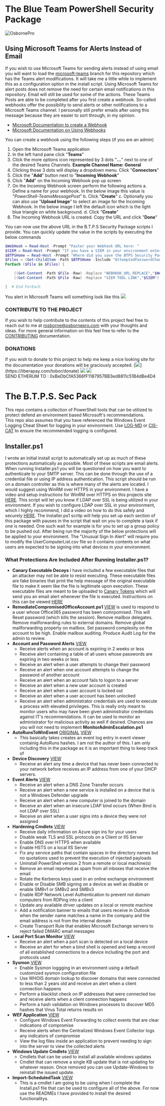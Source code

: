 # The Blue Team PowerShell Security Package

![OsbornePro](https://raw.githubusercontent.com/tobor88/OsbornePro-The-Blue-Team-PowerShell-Security-Package/master/WEF%20Application/WEF/WEF/wwwroot/images/Logo.png)

## Using Microsoft Teams for Alerts Instead of Email

If you wish to use Microsoft Teams for sending alerts instead of using email you will want to load the [microsoft-teams](https://github.com/OsbornePro/BTPS-SecPack/tree/microsoft-teams) branch for this repository which has the Teams alert modifications. It will take me a little while to implement this as a configuration option in the install script. Using Microsoft Teams for alert posts does not remove the need for certain email notifications in this repository. Email will still be used for some of the actions. These Teams Posts are able to be completed after you first create a webhook. So-called webhooks offer the possibility to send alerts or other notifications to a Microsoft Teams channel. I personally still prefer emails after using this message because they are easier to sort through, in my opinion.
- [Microsoft Documentation to create a Webhook](https://docs.microsoft.com/en-us/microsoftteams/platform/webhooks-and-connectors/how-to/add-incoming-webhook)
- [Microsoft Documentation on Using Webhooks](https://docs.microsoft.com/en-us/microsoftteams/platform/webhooks-and-connectors/how-to/connectors-using?tabs=cURL)

You can create a webhook using the following steps (if you are an admin)
1. Open the Microsoft Teams application
2. In the left hand pane click "__Teams__"
3. Click the more options icon represented by 3 dots "__...__" next to one of the desired Teams Channels. __Example Channel Name: General__
4. Clicking those 3 dots will display a dropdown menu. Click "__Connectors__"
5. Click the "__Add__" button next to "__Incoming Webhook__"
6. Click "__Add__" on the Incoming Webhook pop up screen
7. On the Incoming Webhook screen perform the following actions
    a. Define a name for your webhook. In the below image this value is "_PowerShell-TeamsMessagePost_"
    b. Click "__Create__"
    c. Optionally you can also use "__Upload Image__" to select an image for the Incoming Webhook. In the below image I left the default icon which is the light blue triangle on white background.
    d. Click "__Create__"
8. The Incoming Webhook URL is created. Copy the URL and click "__Done__"

You can now use the above URL in the B.T.P.S Security Package scripts I provide. You can quickly update the value in the scripts by executing the below commands
```powershell
$WebHook = Read-Host -Prompt "Paster your Webhook URL here: "
$SIEM = Read-Host -Prompt "If you have a SIEM in your environment enter the link here: "
$BTPSHome = Read-Host -Prompt "Where did you save the BTPS Security Pacakge git repo? EXAMPLE: C:\Users\Administrator\Downloads\BTPS-SecPack-microsoft-teams"
$Files = (Get-ChildItem -Path $BTPSHome -Include "AttemptedPasswordChange.ps1","AttemptedPasswordReset.ps1","Failed.Username.and.Password.ps1","User.Account.Created.ps1 ","User.Account.Locked.ps1","User.Account.Unlocked.ps1","DNSZoneTransferAlert.ps1","NewComputerAlert.ps1","Query-InsecureLDAPBinds.ps1","UnusualUserSignInAlert.ps1","Watch-PortScan.ps1 " -Recurse -ErrorAction SilentlyContinue -Force).FullName
ForEach ($File in $Files) {

    ((Get-Content -Path $File -Raw) -Replace "WEBHOOK_URL_REPLACE","$WebHook") | Set-Content -Path $File -Force
    ((Get-Content -Path $File -Raw) -Replace "SIEM TOOL LINK","$SIEM") | Set-Content -Path $File -Force

}  # End ForEach
```

You alert in Microsoft Teams will something look like this
![](https://raw.githubusercontent.com/OsbornePro/BTPS-SecPack/master/docs/img/TeamsPostAlert.png)

### CONTRIBUTE TO THE PROJECT

If you wish to help contribute to the contents of this project feel free to reach out to me at rosborne@osbornepro.com with your thoughts and ideas. For more general information on this feel free to refer to the [CONTRIBUTING](https://github.com/tobor88/BTPS-SecPack/blob/master/CONTRIBUTING.md) documentation.

### DONATIONS

If you wish to donate to this project to help me keep a nice looking site for the documentation your donations will be graciously accepted.
[![](https://img.shields.io/badge/LiberaPay-BTPSSecPack-yellow")](https://liberapay.com/tobor/donate)
[![](https://img.shields.io/badge/PayPal-BTPSSecPack-blue)](https://www.paypal.com/cgi-bin/webscr?cmd=_donations&business=AGKU5LWZA67XC&currency_code=USD&source=url)
[![](https://img.shields.io/badge/Etherum-BTPSSecPack-purple)](https://www.coinbase.com) <br>
SEND ETHERUM TO : 0xBeDbCfA5366fF1187957BB3ed8811c51B4dBe4D4 <br>

# The B.T.P.S. Sec Pack

This repo contains a collection of PowerShell tools that can be utilized to protect defend an environment based Microsoft's recommendations.
<br>
This repo also assumes that you have referenced the Windows Event Logging Cheat Sheet for logging in your environment. Use [LOG-MD](https://www.imfsecurity.com/free) or [CIS-CAT](https://learn.cisecurity.org/benchmarks#:~:text=CIS%20Benchmarks%20are%20the%20only%20consensus-based%2C%20best-practice%20security,and%20accepted%20by%20government%2C%20business%2C%20industry%2C%20and%20academia) to ensure the recommended logging is configured.

## Installer.ps1

I wrote an initial install script to automatically set up as much of these protections automatically as possible. Most of these scripts are email alerts. When running Installer.ps1 you will be questioned on how you want to authenticate to your SMTP server. This can be done through the use of a credential file or using IP address authentication. This script should be run on a domain controller as this is where many of the alerts are located. I would suggest using WinRM over HTTPS in your environment. I have a video and setup instructions for WinRM over HTTPS on this projects site [HERE](https://btps-secpack.com/winrm-over-https). This script will let you know if LDAP over SSL is being utilized in your environment. If you wish to configure LDAP over SSL in your environment, which I highly recommend, I did a video on how to do this safely and securely [HERE](https://youtu.be/8rlk2xDkgLw). The Installer.ps1 scritp will help you set up each section of this package with pauses in the script that wait on you to complete a task if one is needed. One such wait for example is for you to set up a group policy to be pushed out. After being run the majority of the below protections will be applied to your environment. The "Unusual Sign In Alert" will require you to modify the UserComputerList.csv file so it contains contents on what users are expected to be signing into what devices in your environment.

### What Protections Are Included After Running Installer.ps1?

- __Canary Executable Decoys__ I have included a few executable files that an attacker may not be able to resist executing. These executable files are fake binaries that print the help message of the original executable file to make it seem like the file is legitimate upon execution. These executable files are meant to be uploaded to [Canary Tokens](https://www.canarytokens.org/generate) which will send you an email alert whenever the file is executed. Instructions on this can be viewed [HERE](https://github.com/tobor88/BTPS-SecPack/blob/master/Canary%20Executables/README.md)
- __RemediateCompromisedOfficeAccount.ps1__ [VIEW](https://github.com/tobor88/BTPS-SecPack/blob/master/RemediateCompromisedOfficeAccount.ps1) is used to respond to a user whose Office365 password has been comrpomised. This will Reset password (which kills the session). Remove mailbox delegates. Remove mailforwarding rules to external domains. Remove global mailforwarding property on mailbox. Set password complexity on the account to be high. Enable mailbox auditing. Produce Audit Log for the admin to review.
- __Account and Password Alerts__ [VIEW](https://github.com/tobor88/BTPS-SecPack/tree/master/Account%20and%20Password%20Alerts)
    - Receive alerts when an account is expiring in 2 weeks or less
    - Receive alert containing a table of all users whose passwords are expiring in two weeks or less
    - Receive an alert when a user attempts to change their password
    - Receive an alert when one account attempts to change the password of another account
    - Receive an alert when an account fails to logon to a server
    - Receive an alert when a new user account is created
    - Receive an alert when a user account is locked out
    - Receive an alert when a user account has been unlocked
    - Receive an alert when administrator credentials are used to execute a process with elevated privileges. This is really only meant to monitor users who may have been given administrator credentials against IT's recommendations. It can be used to monitor an administrator for malicious activity as well if desired. Chances are you will not need to implement __MonitorAdminEscalation.ps1__
- __AutoRunsToWinEvent__ [ORIGINAL](https://github.com/palantir/windows-event-forwarding/tree/master/AutorunsToWinEventLog) [VIEW](https://github.com/tobor88/BTPS-SecPack/tree/master/AutoRunsToWinEvent)
    - This basically takes creates an event log entry in event viewer containig AutoRuns hashes. I am not the author of this. I am only including this in the package as it is an important thing to keep track of
- __Device Discovery__ [VIEW](https://github.com/tobor88/BTPS-SecPack/tree/master/Device%20Discovery)
    - Receive an alert any time a device that has never been connected to your network before receives an IP address from one of your DHCP servers.
- __Event Alerts__ [VIEW](https://github.com/tobor88/BTPS-SecPack/tree/master/Event%20Alerts)
    - Receive an alert when a DNS Zone Transfer occurs
    - Receive an alert when a new service is installed on a device that is not a Windows Defender upgrade
    - Receive an alert when a new computer is joined to the domain
    - Receive an alert when an insecure LDAP bind occurs (When Bind is not LDAP over SSL)
    - Receive an alert when a user signs into a device they were not assigned
- __Hardening Cmdlets__ [VIEW](https://github.com/tobor88/BTPS-SecPack/tree/master/Hardening%20Cmdlets)
    - Receive daily information on Azure sign ins for your users
    - Disable weak TLS and SSL protocols on a Client or IIS Server
    - Enable DNS over HTTPS when available
    - Enable HSTS on a local IIS Server
    - Fix any service paths that contain spaces in the directory names but no quotations used to prevent the execution of injected payloads
    - Uninstall PowerShell version 2 from a remote or local machine(s)
    - Remove an email reported as spam from all inboxes that receive the email
    - Rotate the Kerberos keys used in an online exchange environment
    - Enable or Disable SMB signing on a device as well as disable or enable SMBv1 or SMBv2 and SMBv3
    - Enable RDP Network Level Authentication to prevent not domain computers from RDPing into a client
    - Update any available driver updates on a local or remote machine
    - Add a notification banner to emails that users receive in Outlook when the sender name matches a name in the company and the email address is not from the internal domain
    - Create Transport Rule that enables Microsoft Exchange servers to reject failed DMARC email messages
- __Local Port Scan Monitor__ [VIEW](https://github.com/tobor88/BTPS-SecPack/tree/master/Local%20Port%20Scan%20Monitor)
    - Receive an alert when a port scan is detected on a local device
    - Receive an alert for when a bind shell is opened and keep a record of all established connections to a device including the port and protocols used
- __Sysmon__ [VIEW](https://github.com/tobor88/BTPS-SecPack/tree/master/Sysmon)
    - Enable Sysmon loggging in an environment using a default customized sysmon configuration file
    - Use WHOIS domain lookup to discover domains that were connected to less than 2 years old and receive an alert when a client connection happens
    - Perform a blacklist check on IP addresses that were connected too and receive alerts when a client connection happens
    - Perform a hash validation on Windows processes to discover MD5 hashes that Virus Total returns results on
- __WEF Application__ [VIEW](https://github.com/tobor88/BTPS-SecPack/tree/master/WEF%20Application)
    - Configure Windows Event Forwarding to collect events that are clear indications of compromise
    - Receive alerts when the Centralized Windows Event Collector logs any indicators of compromise
    - View the log files inside an application to prevent needing to sign into the server to view the collected alerts
- __Windows Update Cmdlets__ [VIEW](https://github.com/tobor88/BTPS-SecPack/tree/master/Windows%20Update%20Cmdlets)
    - Cmdlets that can be used to install all available windows updates
    - Cmdlet that can remove a single KB update that is not updating for whatever reason. Once removed you can use Update-Windows to reinstall the issued update.
- __Import-ScheduledTask__ [VIEW](https://github.com/tobor88/BTPS-SecPack/blob/master/Import-ScheduledTask.ps1)
    - This is a cmdlet I am going to be using when I complete the Install.ps1 file that can be used to configure all of the above. For now use the READMEs I have provided to install the desired functionalitys.
